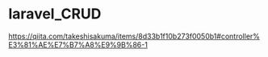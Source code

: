 # laravel_CRUD

https://qiita.com/takeshisakuma/items/8d33b1f10b273f0050b1#controller%E3%81%AE%E7%B7%A8%E9%9B%86-1
